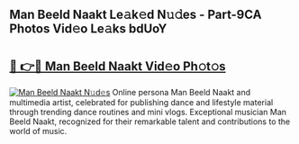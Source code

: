 ## Man Beeld Naakt Le𝚊k𝚎d N𝚞𝚍es - Part-9CA Photos Vid𝚎o Le𝚊ks bdUoY

# <h2><a href="http://fb6dof.evod.top/?m=Man+Beeld+Naakt">🔗 👉🔴 Man Beeld Naakt Vid𝚎o Ph𝚘t𝚘s</a></h2>

[![Man Beeld Naakt N𝚞d𝚎s](https://i.imgur.com/8V9OHl7.gif)](http://fb6dof.evod.top/?m=Man+Beeld+Naakt)
Online persona Man Beeld Naakt and multimedia artist, celebrated for publishing dance and lifestyle material through trending dance routines and mini vlogs. Exceptional musician Man Beeld Naakt, recognized for their remarkable talent and contributions to the world of music. 
